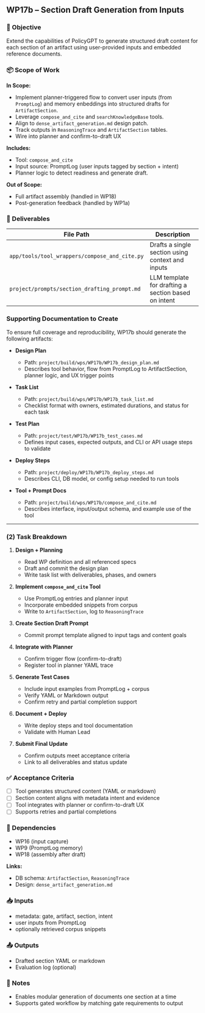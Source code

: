 ## WP17b – Section Draft Generation from Inputs

### 🎯 Objective
Extend the capabilities of PolicyGPT to generate structured draft content for each section of an artifact using user-provided inputs and embedded reference documents.

### 📦 Scope of Work
**In Scope:**
- Implement planner-triggered flow to convert user inputs (from `PromptLog`) and memory enbeddings into structured drafts for `ArtifactSection`.
- Leverage `compose_and_cite` and `searchKnowledgeBase` tools.
- Align to `dense_artifact_generation.md` design patch.
- Track outputs in `ReasoningTrace` and `ArtifactSection` tables.
- Wire into planner and confirm-to-draft UX

**Includes:**
- Tool: `compose_and_cite`
- Input source: PromptLog (user inputs tagged by section + intent)
- Planner logic to detect readiness and generate draft.

**Out of Scope:**
- Full artifact assembly (handled in WP18)
- Post-generation feedback (handled by WP1a)

### 🚀 Deliverables
| File Path | Description |
|-----------|-------------|
| `app/tools/tool_wrappers/compose_and_cite.py` | Drafts a single section using context and inputs |
| `project/prompts/section_drafting_prompt.md` | LLM template for drafting a section based on intent |

### Supporting Documentation to Create

To ensure full coverage and reproducibility, WP17b should generate the following artifacts:

- **Design Plan**
  - Path: `project/build/wps/WP17b/WP17b_design_plan.md`
  - Describes tool behavior, flow from PromptLog to ArtifactSection, planner logic, and UX trigger points

- **Task List**
  - Path: `project/build/wps/WP17b/WP17b_task_list.md`
  - Checklist format with owners, estimated durations, and status for each task

- **Test Plan**
  - Path: `project/test/WP17b/WP17b_test_cases.md`
  - Defines input cases, expected outputs, and CLI or API usage steps to validate

- **Deploy Steps**
  - Path: `project/deploy/WP17b/WP17b_deploy_steps.md`
  - Describes CLI, DB model, or config setup needed to run tools

- **Tool + Prompt Docs**
  - Path: `project/build/wps/WP17b/compose_and_cite.md`
  - Describes interface, input/output schema, and example use of the tool

---

### (2) Task Breakdown

1. **Design + Planning**
   - Read WP definition and all referenced specs
   - Draft and commit the design plan
   - Write task list with deliverables, phases, and owners

2. **Implement `compose_and_cite` Tool**
   - Use PromptLog entries and planner input
   - Incorporate embedded snippets from corpus
   - Write to `ArtifactSection`, log to `ReasoningTrace`

3. **Create Section Draft Prompt**
   - Commit prompt template aligned to input tags and content goals

4. **Integrate with Planner**
   - Confirm trigger flow (confirm-to-draft)
   - Register tool in planner YAML trace

5. **Generate Test Cases**
   - Include input examples from PromptLog + corpus
   - Verify YAML or Markdown output
   - Confirm retry and partial completion support

6. **Document + Deploy**
   - Write deploy steps and tool documentation
   - Validate with Human Lead

7. **Submit Final Update**
   - Confirm outputs meet acceptance criteria
   - Link to all deliverables and status update

### ✅ Acceptance Criteria
- [ ] Tool generates structured content (YAML or markdown)
- [ ] Section content aligns with metadata intent and evidence
- [ ] Tool integrates with planner or confirm-to-draft UX
- [ ] Supports retries and partial completions

### 🔗 Dependencies
- WP16 (input capture)
- WP9 (PromptLog memory)
- WP18 (assembly after draft)

**Links:**
- DB schema: `ArtifactSection`, `ReasoningTrace`
- Design: `dense_artifact_generation.md`

### 📥 Inputs
- metadata: gate, artifact, section, intent
- user inputs from PromptLog
- optionally retrieved corpus snippets

### 📤 Outputs
- Drafted section YAML or markdown
- Evaluation log (optional)

### 🧠 Notes
- Enables modular generation of documents one section at a time
- Supports gated workflow by matching gate requirements to output